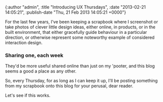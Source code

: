 

{:author "admin", :title "Introducing UX Thursdays", :date "2013-02-21 14:05:21", :publish-date "Thu, 21 Feb 2013 14:05:21 +0000"}



<!-- content below -->

For the last few years, I've been keeping a scrapbook where I screenshot or take photos of clever little design ideas, either online, in products, or in the built environment, that either gracefully guide behaviour in a particular direction, or otherwise represent some noteworthy example of considered interaction design.
<h3>Sharing one, each week</h3>
They'd be more useful shared online than just on my 'pooter, and this blog seems a good a place as any other.

So, every Thursday, for as long as I can keep it up, I'll be posting something from my scrapbook onto this blog for your perusal, dear reader.

Let's see if this works.

&nbsp;

&nbsp;

